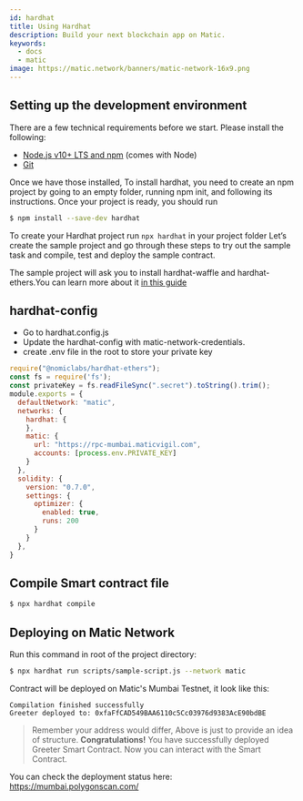```yaml
---
id: hardhat
title: Using Hardhat
description: Build your next blockchain app on Matic.
keywords:
  - docs
  - matic
image: https://matic.network/banners/matic-network-16x9.png 
---
```


## **Setting up the development environment**

There are a few technical requirements before we start. Please install the following:

- [Node.js v10+ LTS and npm](https://nodejs.org/en/) (comes with Node)
- [Git](https://git-scm.com/)

Once we have those installed, To install hardhat, you need to create an npm project by going to an empty folder, running npm init, and following its instructions. Once your project is ready, you should run

```bash
$ npm install --save-dev hardhat
```
To create your Hardhat project run `npx hardhat` in your project folder
Let’s create the sample project and go through these steps to try out the sample task and compile, test and deploy the sample contract.


The sample project will ask you to install hardhat-waffle and hardhat-ethers.You can learn more about it [in this guide](https://hardhat.org/getting-started/#quick-start)

## **hardhat-config**

- Go to hardhat.config.js
- Update the hardhat-config with matic-network-credentials.
- create .env file in the root to store your private key

```js
require("@nomiclabs/hardhat-ethers");
const fs = require('fs');
const privateKey = fs.readFileSync(".secret").toString().trim();
module.exports = {
  defaultNetwork: "matic",
  networks: {
    hardhat: {
    },
    matic: {
      url: "https://rpc-mumbai.maticvigil.com",
      accounts: [process.env.PRIVATE_KEY]
    }
  },
  solidity: {
    version: "0.7.0",
    settings: {
      optimizer: {
        enabled: true,
        runs: 200
      }
    }
  },
}
```

## **Compile Smart contract file**

```bash
$ npx hardhat compile
```

## **Deploying on Matic Network**

Run this command in root of the project directory:
```bash
$ npx hardhat run scripts/sample-script.js --network matic
```

Contract will be deployed on Matic's Mumbai Testnet, it look like this:

```shell
Compilation finished successfully
Greeter deployed to: 0xfaFfCAD549BAA6110c5Cc03976d9383AcE90bdBE
```

> Remember your address would differ, Above is just to provide an idea of structure.
**Congratulations!** You have successfully deployed Greeter Smart Contract. Now you can interact with the Smart Contract.

You can check the deployment status here: https://mumbai.polygonscan.com/






